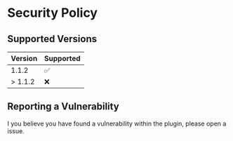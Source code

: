 # Security Policy

## Supported Versions

| Version | Supported          |
| ------- | ------------------ |
| 1.1.2   | :white_check_mark: |
| > 1.1.2 | :x:                |

## Reporting a Vulnerability

I you believe you have found a vulnerability within the plugin, please open a issue.
